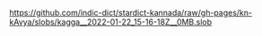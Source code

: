 https://github.com/indic-dict/stardict-kannada/raw/gh-pages/kn-kAvya/slobs/kagga__2022-01-22_15-16-18Z__0MB.slob  
